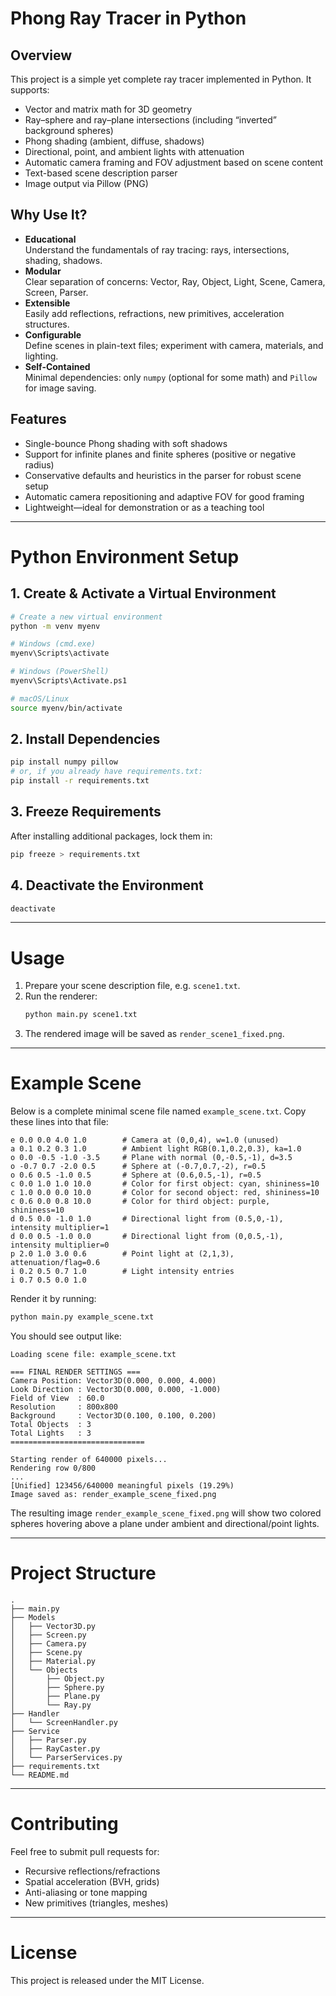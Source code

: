 # Phong Ray Tracer in Python

## Overview  
This project is a simple yet complete ray tracer implemented in Python. It supports:
- Vector and matrix math for 3D geometry  
- Ray–sphere and ray–plane intersections (including “inverted” background spheres)  
- Phong shading (ambient, diffuse, shadows)  
- Directional, point, and ambient lights with attenuation  
- Automatic camera framing and FOV adjustment based on scene content  
- Text-based scene description parser  
- Image output via Pillow (PNG)

## Why Use It?  
- **Educational**  
  Understand the fundamentals of ray tracing: rays, intersections, shading, shadows.  
- **Modular**  
  Clear separation of concerns: Vector, Ray, Object, Light, Scene, Camera, Screen, Parser.  
- **Extensible**  
  Easily add reflections, refractions, new primitives, acceleration structures.  
- **Configurable**  
  Define scenes in plain-text files; experiment with camera, materials, and lighting.  
- **Self-Contained**  
  Minimal dependencies: only `numpy` (optional for some math) and `Pillow` for image saving.

## Features  
- Single-bounce Phong shading with soft shadows  
- Support for infinite planes and finite spheres (positive or negative radius)  
- Conservative defaults and heuristics in the parser for robust scene setup  
- Automatic camera repositioning and adaptive FOV for good framing  
- Lightweight—ideal for demonstration or as a teaching tool

---

# Python Environment Setup

## 1. Create & Activate a Virtual Environment  
```bash
# Create a new virtual environment
python -m venv myenv

# Windows (cmd.exe)
myenv\Scripts\activate

# Windows (PowerShell)
myenv\Scripts\Activate.ps1

# macOS/Linux
source myenv/bin/activate
```

## 2. Install Dependencies  
```bash
pip install numpy pillow
# or, if you already have requirements.txt:
pip install -r requirements.txt
```

## 3. Freeze Requirements  
After installing additional packages, lock them in:
```bash
pip freeze > requirements.txt
```

## 4. Deactivate the Environment  
```bash
deactivate
```

---

# Usage

1. Prepare your scene description file, e.g. `scene1.txt`.  
2. Run the renderer:
   ```bash
   python main.py scene1.txt
   ```
3. The rendered image will be saved as `render_scene1_fixed.png`.

---

# Example Scene

Below is a complete minimal scene file named `example_scene.txt`. Copy these lines into that file:

```text
e 0.0 0.0 4.0 1.0        # Camera at (0,0,4), w=1.0 (unused)
a 0.1 0.2 0.3 1.0        # Ambient light RGB(0.1,0.2,0.3), ka=1.0
o 0.0 -0.5 -1.0 -3.5     # Plane with normal (0,-0.5,-1), d=3.5
o -0.7 0.7 -2.0 0.5      # Sphere at (-0.7,0.7,-2), r=0.5
o 0.6 0.5 -1.0 0.5       # Sphere at (0.6,0.5,-1), r=0.5
c 0.0 1.0 1.0 10.0       # Color for first object: cyan, shininess=10
c 1.0 0.0 0.0 10.0       # Color for second object: red, shininess=10
c 0.6 0.0 0.8 10.0       # Color for third object: purple, shininess=10
d 0.5 0.0 -1.0 1.0       # Directional light from (0.5,0,-1), intensity multiplier=1
d 0.0 0.5 -1.0 0.0       # Directional light from (0,0.5,-1), intensity multiplier=0
p 2.0 1.0 3.0 0.6        # Point light at (2,1,3), attenuation/flag=0.6
i 0.2 0.5 0.7 1.0        # Light intensity entries
i 0.7 0.5 0.0 1.0
```

Render it by running:

```bash
python main.py example_scene.txt
```

You should see output like:

```
Loading scene file: example_scene.txt

=== FINAL RENDER SETTINGS ===
Camera Position: Vector3D(0.000, 0.000, 4.000)
Look Direction : Vector3D(0.000, 0.000, -1.000)
Field of View  : 60.0
Resolution     : 800x800
Background     : Vector3D(0.100, 0.100, 0.200)
Total Objects  : 3
Total Lights   : 3
==============================

Starting render of 640000 pixels...
Rendering row 0/800
...
[Unified] 123456/640000 meaningful pixels (19.29%)
Image saved as: render_example_scene_fixed.png
```

The resulting image `render_example_scene_fixed.png` will show two colored spheres hovering above a plane under ambient and directional/point lights.

---

# Project Structure

```
.
├── main.py
├── Models
│   ├── Vector3D.py
│   ├── Screen.py
│   ├── Camera.py
│   ├── Scene.py
│   ├── Material.py
│   └── Objects
│       ├── Object.py
│       ├── Sphere.py
│       ├── Plane.py
│       └── Ray.py
├── Handler
│   └── ScreenHandler.py
├── Service
│   ├── Parser.py
│   ├── RayCaster.py
│   └── ParserServices.py
├── requirements.txt
└── README.md
```

---

# Contributing  
Feel free to submit pull requests for:  
- Recursive reflections/refractions  
- Spatial acceleration (BVH, grids)  
- Anti-aliasing or tone mapping  
- New primitives (triangles, meshes)  

---

# License  
This project is released under the MIT License.